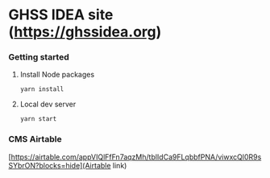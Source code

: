 # GHSS IDEA site (https://ghssidea.org)

### Getting started

1. Install Node packages
   ```
   yarn install
   ```
1. Local dev server
   ```
   yarn start
   ```

### CMS Airtable

[https://airtable.com/appVIQlFfFn7aqzMh/tblIdCa9FLqbbfPNA/viwxcQl0R9sSYbrON?blocks=hide](Airtable link)
